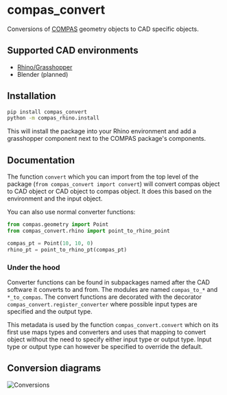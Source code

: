 # compas_convert

Conversions of [COMPAS](https://compas.dev) geometry objects to CAD specific objects.

## Supported CAD environments

* [Rhino/Grasshopper](https://www.rhino3d.com/)
* Blender (planned)

## Installation

```bash
pip install compas_convert
python -m compas_rhino.install
```

This will install the package into your Rhino environment and add a grasshopper
component next to the COMPAS package's components.

## Documentation

The function `convert` which you can import from the top level of the package
(`from compas_convert import convert`) will convert compas object to CAD object
or CAD object to compas object. It does this based on the environment and the
input object.

You can also use normal converter functions:

```python
from compas.geometry import Point
from compas_convert.rhino import point_to_rhino_point

compas_pt = Point(10, 10, 0)
rhino_pt = point_to_rhino_pt(compas_pt)
```

### Under the hood

Converter functions can be found in subpackages named after the CAD software it
converts to and from. The modules are named `compas_to_*` and `*_to_compas`. The
convert functions are decorated with the decorator
`compas_convert.register_converter` where possible input types are specified and
the output type.

This metadata is used by the function `compas_convert.convert` which on its
first use maps types and converters and uses that mapping to convert object
without the need to specify either input type or output type. Input type or
output type can however be specified to override the default.

## Conversion diagrams

![Conversions](./docs/conversion_diagram.svg)
